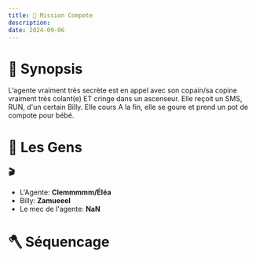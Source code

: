 ```yaml
---
title: 🍎 Mission Compote
description: 
date: 2024-09-06
---
```


# 🔦 Synopsis
L'agente vraiment très secrète est en appel avec son copain/sa copine vraiment très colant(e) ET cringe dans un ascenseur.
Elle reçoit un SMS, RUN, d'un certain Billy. Elle cours
A la fin, elle se goure et prend un pot de compote pour bébé.

# 👥️️ Les Gens
### 🎬
- L'Agente: **Clemmmmm/Éléa**
- Billy: **Zamueeel**
- Le mec de l'agente: **NaN**

### 

# 🪓 Séquencage